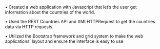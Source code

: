 • Created a web application with Javascript that let’s the user get information about the countries of the world.

• Used the REST Countries API and XMLHTTPRequest to get the countries data via HTTP requests.

• Utilized the Bootstrap framework and grid system to make the web applications’ layout and ensure the interface is easy
to use
